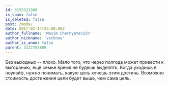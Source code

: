 ```yaml
---
id: 3155321949
is_spam: false
is_deleted: false
post: /moda/
date: 2017-02-14T23:00:00Z
author_fullname: 'Maxim Chernyatevich'
author_nickname: 'vechnoe'
author_is_anon: false
parent: 3122753889
---
```


<p>Без выходных -- плохо. Мало того, что через полгода может привести к выгоранию, ещё семье время не будешь выделять. Когда уходишь в ноулайф, нужно понимать, какую цель хочешь этим достичь. Возможно стоимость достижения цели будет выше, чем сама цель.  <br></p>
